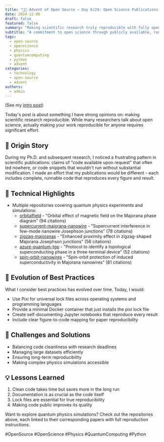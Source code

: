 ```yaml
---
title: "🎄🎁 Advent of Open Source – Day 6/24: Open Science Publications 🔬"
date: 2024-12-06
draft: false
featured: false
summary: "Making scientific research truly reproducible with fully open-source code and data."
subtitle: "A commitment to open science through publicly available, runnable code for every publication."
tags:
  - open-source
  - openscience
  - physics
  - quantumcomputing
  - python
  - advent
categories:
  - technology
  - open-source
  - advent
authors:
  - admin
---
```


(See my [intro post](../))

Today's post is about something I have strong opinions on: making scientific research reproducible. While many researchers talk about open science, actually making your work reproducible for anyone requires significant effort.

## 📖 Origin Story

During my Ph.D. and subsequent research, I noticed a frustrating pattern in scientific publications: claims of "code available upon request" that often led nowhere, or code snippets that wouldn't run without substantial modification. I made an effort that my publications would be different – each includes complete, runnable code that reproduces every figure and result.

## 🔧 Technical Highlights

- Multiple repositories covering quantum physics experiments and simulations:
  - [orbitalfield](https://github.com/basnijholt/orbitalfield) - "Orbital effect of magnetic field on the Majorana phase diagram" (94 citations)
  - [supercurrent-majorana-nanowire](https://github.com/basnijholt/supercurrent-majorana-nanowire) - "Supercurrent interference in few-mode nanowire Josephson junctions" (78 citations)
  - [zigzag-majoranas](https://github.com/basnijholt/zigzag-majoranas) - "Enhanced proximity effect in zigzag-shaped Majorana Josephson junctions" (56 citations)
  - [azure-quantum-tgp](https://github.com/microsoft/azure-quantum-tgp) - "Protocol to identify a topological superconducting phase in a three-terminal device" (52 citations)
  - [spin-orbit-nanowires](https://github.com/basnijholt/spin-orbit-nanowires) - "Spin-orbit protection of induced superconductivity in Majorana nanowires" (81 citations)

## 🔄 Evolution of Best Practices

What I consider best practices has evolved over time. Today, I would:

- Use Pixi for universal lock files across operating systems and programming languages
- Provide a minimal Docker container that just installs the pixi lock file
- Create self-documenting Jupyter notebooks that reproduce every result
- Include clear figure-to-code mapping for paper reproducibility

## 🎯 Challenges and Solutions

- Balancing code cleanliness with research deadlines
- Managing large datasets efficiently
- Ensuring long-term reproducibility
- Making complex physics simulations accessible

## 💡 Lessons Learned

1. Clean code takes time but saves more in the long run
2. Documentation is as crucial as the code itself
3. Lock files are essential for true reproducibility
4. Making code public improves its quality

Want to explore quantum physics simulations? Check out the repositories above, each linked to their corresponding papers with full reproduction instructions.

#OpenSource #OpenScience #Physics #QuantumComputing #Python

